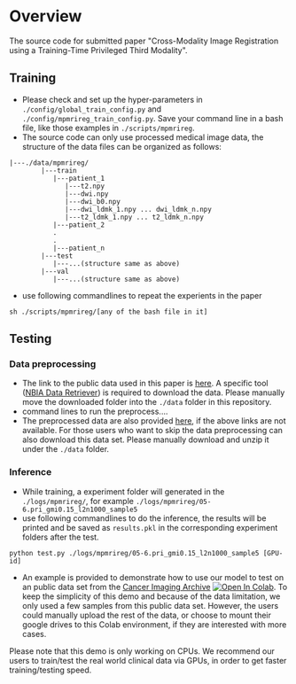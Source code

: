 # Overview
The source code for submitted paper "Cross-Modality Image Registration using a Training-Time Privileged Third Modality".


## Training
* Please check and set up the hyper-parameters in ``./config/global_train_config.py`` and ``./config/mpmrireg_train_config.py``. Save your command line in a bash file, like those examples in ``./scripts/mpmrireg``.
* The source code can only use processed medical image data, the structure of the data files can be organized as follows:
```
|---./data/mpmrireg/
        |---train
           |---patient_1
              |---t2.npy
              |---dwi.npy
              |---dwi_b0.npy
              |---dwi_ldmk_1.npy ... dwi_ldmk_n.npy
              |---t2_ldmk_1.npy ... t2_ldmk_n.npy
           |---patient_2
           .
           .
           |---patient_n
        |---test
           |---...(structure same as above)
        |---val
           |---...(structure same as above)
```
* use following commandlines to repeat the experients in the paper
```
sh ./scripts/mpmrireg/[any of the bash file in it]
```

## Testing

### Data preprocessing
* The link to the public data used in this paper is [here](https://wiki.cancerimagingarchive.net/display/Public/QIN-PROSTATE-Repeatability). A specific 
tool ([NBIA Data Retriever](https://wiki.cancerimagingarchive.net/display/NBIA/Downloading+TCIA+Images)) is required to download the data. Please manually move the downloaded folder into the ``./data`` folder in this repository.
* command lines to run the preprocess....
* The preprocessed data are also provided [here](https://drive.google.com/file/d/15l4IBfNUTdOwQL6rY2H6ekpwfaeNIfPj/view?usp=sharing), if the above links are not available. For those users who want to skip the data preprocessing can also download this data set. Please manually download and unzip it under the ``./data`` folder.

### Inference
* While training, a experiment folder will generated in the ``./logs/mpmrireg/``, for example ``./logs/mpmrireg/05-6.pri_gmi0.15_l2n1000_sample5``
* use following commandlines to do the inference, the results will be printed and be saved as ``results.pkl`` in the corresponding experiment folders after the test.
```
python test.py ./logs/mpmrireg/05-6.pri_gmi0.15_l2n1000_sample5 [GPU-id]
```
* An example is provided to demonstrate how to use our model to test on an public data set from the [Cancer Imaging Archive](https://wiki.cancerimagingarchive.net/display/Public/QIN-PROSTATE-Repeatability) [![Open In Colab](https://colab.research.google.com/assets/colab-badge.svg)](https://colab.research.google.com/drive/13cGaVu8i0LSP-OHVz_eTp-Cfg8LxUJcy?usp=sharing). To keep the simplicity of this demo and because of the data limitation, we only used a few samples from this public data set. However, the users could manually upload the rest of the data, or choose to mount their google drives to this Colab environment, if they are interested with more cases.

Please note that this demo is only working on CPUs. We recommend our users to train/test the real world clinical data via GPUs, in order to get faster training/testing speed.

